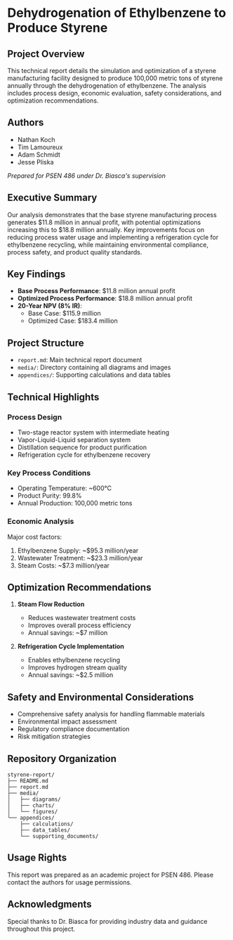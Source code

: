# Dehydrogenation of Ethylbenzene to Produce Styrene

## Project Overview
This technical report details the simulation and optimization of a styrene manufacturing facility designed to produce 100,000 metric tons of styrene annually through the dehydrogenation of ethylbenzene. The analysis includes process design, economic evaluation, safety considerations, and optimization recommendations.

## Authors
- Nathan Koch
- Tim Lamoureux
- Adam Schmidt
- Jesse Pliska

*Prepared for PSEN 486 under Dr. Biasca's supervision*

## Executive Summary
Our analysis demonstrates that the base styrene manufacturing process generates $11.8 million in annual profit, with potential optimizations increasing this to $18.8 million annually. Key improvements focus on reducing process water usage and implementing a refrigeration cycle for ethylbenzene recycling, while maintaining environmental compliance, process safety, and product quality standards.

## Key Findings
- **Base Process Performance**: $11.8 million annual profit
- **Optimized Process Performance**: $18.8 million annual profit
- **20-Year NPV (8% IR)**: 
  - Base Case: $115.9 million
  - Optimized Case: $183.4 million

## Project Structure
- `report.md`: Main technical report document
- `media/`: Directory containing all diagrams and images
- `appendices/`: Supporting calculations and data tables

## Technical Highlights
### Process Design
- Two-stage reactor system with intermediate heating
- Vapor-Liquid-Liquid separation system
- Distillation sequence for product purification
- Refrigeration cycle for ethylbenzene recovery

### Key Process Conditions
- Operating Temperature: ~600°C
- Product Purity: 99.8%
- Annual Production: 100,000 metric tons

### Economic Analysis
Major cost factors:
1. Ethylbenzene Supply: ~$95.3 million/year
2. Wastewater Treatment: ~$23.3 million/year
3. Steam Costs: ~$7.3 million/year

## Optimization Recommendations
1. **Steam Flow Reduction**
   - Reduces wastewater treatment costs
   - Improves overall process efficiency
   - Annual savings: ~$7 million

2. **Refrigeration Cycle Implementation**
   - Enables ethylbenzene recycling
   - Improves hydrogen stream quality
   - Annual savings: ~$2.5 million

## Safety and Environmental Considerations
- Comprehensive safety analysis for handling flammable materials
- Environmental impact assessment
- Regulatory compliance documentation
- Risk mitigation strategies

## Repository Organization
```
styrene-report/
├── README.md
├── report.md
├── media/
│   ├── diagrams/
│   ├── charts/
│   └── figures/
└── appendices/
    ├── calculations/
    ├── data_tables/
    └── supporting_documents/
```

## Usage Rights
This report was prepared as an academic project for PSEN 486. Please contact the authors for usage permissions.

## Acknowledgments
Special thanks to Dr. Biasca for providing industry data and guidance throughout this project.